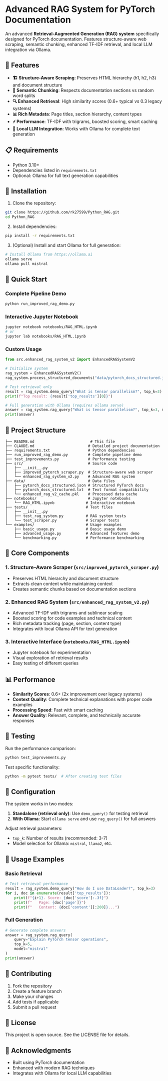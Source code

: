 # Advanced RAG System for PyTorch Documentation

An advanced **Retrieval-Augmented Generation (RAG) system** specifically designed for PyTorch documentation. Features structure-aware web scraping, semantic chunking, enhanced TF-IDF retrieval, and local LLM integration via Ollama.

## 🚀 Features

- **🏗️ Structure-Aware Scraping**: Preserves HTML hierarchy (h1, h2, h3) and document structure
- **🧠 Semantic Chunking**: Respects documentation sections vs random word splits
- **🔍 Enhanced Retrieval**: High similarity scores (0.6+ typical vs 0.3 legacy systems)
- **📊 Rich Metadata**: Page titles, section hierarchy, content types
- **⚡ Performance**: TF-IDF with trigrams, boosted scoring, smart caching
- **🤖 Local LLM Integration**: Works with Ollama for complete text generation

## 📋 Requirements

- Python 3.10+
- Dependencies listed in `requirements.txt`
- Optional: Ollama for full text generation capabilities

## 🔧 Installation

1. Clone the repository:
```bash
git clone https://github.com/rk27599/Python_RAG.git
cd Python_RAG
```

2. Install dependencies:
```bash
pip install -r requirements.txt
```

3. (Optional) Install and start Ollama for full generation:
```bash
# Install Ollama from https://ollama.ai
ollama serve
ollama pull mistral
```

## 🚀 Quick Start

### Complete Pipeline Demo
```bash
python run_improved_rag_demo.py
```

### Interactive Jupyter Notebook
```bash
jupyter notebook notebooks/RAG_HTML.ipynb
# or
jupyter lab notebooks/RAG_HTML.ipynb
```

### Custom Usage
```python
from src.enhanced_rag_system_v2 import EnhancedRAGSystemV2

# Initialize system
rag_system = EnhancedRAGSystemV2()
rag_system.process_structured_documents("data/pytorch_docs_structured.json")

# Test retrieval only
result = rag_system.demo_query("What is tensor parallelism?", top_k=3)
print(f"Top result: {result['top_results'][0]}")

# Full generation with Ollama (requires ollama serve)
answer = rag_system.rag_query("What is tensor parallelism?", top_k=3, model="mistral")
print(answer)
```

## 📁 Project Structure

```
├── README.md                         # This file
├── CLAUDE.md                        # Detailed project documentation
├── requirements.txt                 # Python dependencies
├── run_improved_rag_demo.py         # Complete pipeline demo
├── test_improvements.py             # Performance testing
├── src/                             # Source code
│   ├── __init__.py
│   ├── improved_pytorch_scraper.py  # Structure-aware web scraper
│   └── enhanced_rag_system_v2.py    # Advanced RAG system
├── data/                            # Data files
│   ├── pytorch_docs_structured.json # Structured PyTorch docs
│   ├── pytorch_docs_structured.txt  # Text format compatibility
│   └── enhanced_rag_v2_cache.pkl    # Processed data cache
├── notebooks/                       # Jupyter notebooks
│   └── RAG_HTML.ipynb              # Interactive notebook
├── tests/                          # Test files
│   ├── __init__.py
│   ├── test_rag_system.py          # RAG system tests
│   └── test_scraper.py             # Scraper tests
└── examples/                       # Usage examples
    ├── basic_usage.py              # Basic usage demo
    ├── advanced_usage.py           # Advanced features demo
    └── benchmarking.py             # Performance benchmarking
```

## 🎯 Core Components

### 1. Structure-Aware Scraper (`src/improved_pytorch_scraper.py`)
- Preserves HTML hierarchy and document structure
- Extracts clean content while maintaining context
- Creates semantic chunks based on documentation sections

### 2. Enhanced RAG System (`src/enhanced_rag_system_v2.py`)
- Advanced TF-IDF with trigrams and sublinear scaling
- Boosted scoring for code examples and technical content
- Rich metadata tracking (page, section, content type)
- Integrates with local Ollama API for text generation

### 3. Interactive Interface (`notebooks/RAG_HTML.ipynb`)
- Jupyter notebook for experimentation
- Visual exploration of retrieval results
- Easy testing of different queries

## 📊 Performance

- **Similarity Scores**: 0.6+ (2x improvement over legacy systems)
- **Context Quality**: Complete technical explanations with proper code examples
- **Processing Speed**: Fast with smart caching
- **Answer Quality**: Relevant, complete, and technically accurate responses

## 🧪 Testing

Run the performance comparison:
```bash
python test_improvements.py
```

Test specific functionality:
```bash
python -m pytest tests/  # After creating test files
```

## 🔧 Configuration

The system works in two modes:

1. **Standalone (retrieval only)**: Use `demo_query()` for testing retrieval
2. **With Ollama**: Start `ollama serve` and use `rag_query()` for full answers

Adjust retrieval parameters:
- `top_k`: Number of results (recommended: 3-7)
- Model selection for Ollama: `mistral`, `llama2`, etc.

## 📖 Usage Examples

### Basic Retrieval
```python
# Test retrieval performance
result = rag_system.demo_query("How do I use DataLoader?", top_k=3)
for i, doc in enumerate(result['top_results']):
    print(f"{i+1}. Score: {doc['score']:.3f}")
    print(f"   Page: {doc['page']}")
    print(f"   Content: {doc['content'][:200]}...")
```

### Full Generation
```python
# Generate complete answers
answer = rag_system.rag_query(
    query="Explain PyTorch tensor operations",
    top_k=5,
    model="mistral"
)
print(answer)
```

## 🤝 Contributing

1. Fork the repository
2. Create a feature branch
3. Make your changes
4. Add tests if applicable
5. Submit a pull request

## 📄 License

This project is open source. See the LICENSE file for details.

## 🙏 Acknowledgments

- Built using PyTorch documentation
- Enhanced with modern RAG techniques
- Integrates with Ollama for local LLM capabilities